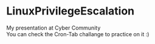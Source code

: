# LinuxPrivilegeEscalation
My presentation at Cyber Community
<br>You can check the Cron-Tab challange to practice on it :) 
